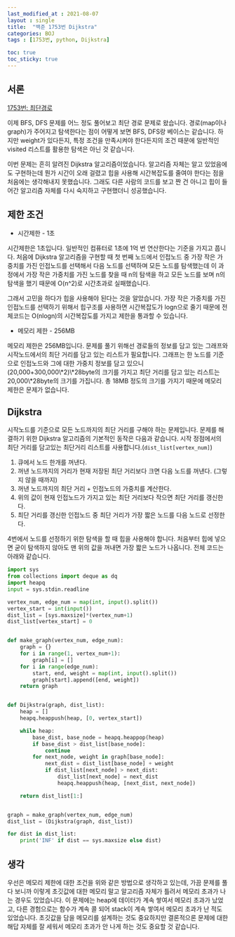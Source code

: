 ```yaml
---
last_modified_at : 2021-08-07
layout : single
title:  "백준 1753번 Dijkstra"
categories: BOJ
tags : [1753번, python, Dijkstra]

toc: true
toc_sticky: true
---
```

## 서론
<a href='https://www.acmicpc.net/problem/1753'>1753번: 최단경로</a>

이제 BFS, DFS 문제를 어느 정도 풀어보고 최단 경로 문제로 왔습니다. 경로(map이나 graph)가 주어지고 탐색한다는 점이 어떻게 보면 BFS, DFS랑 베이스는 같습니다. 하지만 weight가 있다든지, 특정 조건을 만족시켜야 한다든지의 조건 때문에 일반적인 visited 리스트를 활용한 탐색은 아닌 것 같습니다.  

이번 문제는 흔히 알려진 Dijkstra 알고리즘이었습니다. 알고리즘 자체는 알고 있었음에도 구현하는데 뭔가 시간이 오래 걸렸고 힙을 사용해 시간복잡도를 줄여야 한다는 점을 처음에는 생각해내지 못했습니다. 그래도 다른 사람의 코드를 보고 짠 건 아니고 힙이 들어간 알고리즘 자체를 다시 숙지하고 구현했더니 성공했습니다.

## 제한 조건
<ul>
  <li>시간제한 - 1초</li>
</ul>
시간제한은 1초입니다. 일반적인 컴퓨터로 1초에 1억 번 연산한다는 기준을 가지고 풉니다. 처음에 Dijkstra 알고리즘을 구현할 때 첫 번째 노드에서 인접노드 중 가장 작은 가중치를 가진 인접노드를 선택해서 다음 노드를 선택하며 모든 노드를 탐색했는데 이 과정에서 가장 작은 가중치를 가진 노드를 찾을 때 n의 탐색을 하고 모든 노드를 보며 n의 탐색을 했기 때문에 O(n^2)로 시간초과로 실패했습니다.  

그래서 고민을 하다가 힙을 사용해야 된다는 것을 알았습니다. 가장 작은 가중치를 가진 인접노드를 선택하기 위해서 힙구조를 사용하면 시간복잡도가 logn으로 줄기 때문에 전체코드는 O(nlogn)의 시간복잡도를 가지고 제한을 통과할 수 있습니다.
<ul>
  <li>메모리 제한 - 256MB</li>
</ul>
메모리 제한은 256MB입니다. 문제를 풀기 위해선 경로들의 정보를 담고 있는 그래프와 시작노드에서의 최단 거리를 담고 있는 리스트가 필요합니다. 그래프는 한 노드를 기준으로 인접노드와 그에 대한 가중치 정보를 담고 있으니 (20,000+300,000\*2)\*28byte의 크기를 가지고 최단 거리를 담고 있는 리스트는 20,000\*28byte의 크기를 가집니다. 총 18MB 정도의 크기를 가지기 때문에 메모리 제한은 문제가 없습니다.  

## Dijkstra
시작노드를 기준으로 모든 노드까지의 최단 거리를 구해야 하는 문제입니다. 문제를 해결하기 위한 Dijkstra 알고리즘의 기본적인 동작은 다음과 같습니다. 시작 정점에서의 최단 거리를 담고있는 최단거리 리스트를 사용합니다.(`dist_list[vertex_num]`)
1. 큐에서 노드 한개를 꺼낸다.
2. 꺼낸 노드까지의 거리가 현재 저장된 최단 거리보다 크면 다음 노드를 꺼낸다. (그렇지 않을 때까지)
2. 꺼낸 노드까지의 최단 거리 + 인접노드의 가중치를 계산한다.
3. 위의 값이 현재 인접노드가 가지고 있는 최단 거리보다 작으면 최단 거리를 갱신한다.
4. 최단 거리를 갱신한 인접노드 중 최단 거리가 가장 짧은 노드를 다음 노드로 선정한다.  

4번에서 노드를 선정하기 위한 탐색을 할 때 힙을 사용해야 합니다. 처음부터 힙에 넣으면 굳이 탐색하지 않아도 맨 위의 값을 꺼내면 가장 짧은 노드가 나옵니다. 전체 코드는 아래와 같습니다.
```python
import sys
from collections import deque as dq
import heapq
input = sys.stdin.readline

vertex_num, edge_num = map(int, input().split())
vertex_start = int(input())
dist_list = [sys.maxsize]*(vertex_num+1)
dist_list[vertex_start] = 0


def make_graph(vertex_num, edge_num):
    graph = {}
    for i in range(1, vertex_num+1):
        graph[i] = []
    for i in range(edge_num):
        start, end, weight = map(int, input().split())
        graph[start].append([end, weight])
    return graph


def Dijkstra(graph, dist_list):
    heap = []
    heapq.heappush(heap, [0, vertex_start])

    while heap:
        base_dist, base_node = heapq.heappop(heap)
        if base_dist > dist_list[base_node]:
            continue
        for next_node, weight in graph[base_node]:
            next_dist = dist_list[base_node] + weight
            if dist_list[next_node] > next_dist:
                dist_list[next_node] = next_dist
                heapq.heappush(heap, [next_dist, next_node])

    return dist_list[1:]


graph = make_graph(vertex_num, edge_num)
dist_list = (Dijkstra(graph, dist_list))

for dist in dist_list:
    print('INF' if dist == sys.maxsize else dist)
```

## 생각
우선은 메모리 제한에 대한 조건을 위와 같은 방법으로 생각하고 있는데, 가끔 문제를 풀다 보니까 이렇게 초깃값에 대한 메모리 말고 알고리즘 자체가 틀려서 메모리 초과가 나는 경우도 있었습니다. 이 문제에는 heap에 데이터가 계속 쌓여서 메모리 초과가 났었고, 다른 경험으로는 함수가 계속 콜 되어 stack이 계속 쌓여서 메모리 초과가 난 적도 있었습니다. 초깃값을 담을 메모리를 설계하는 것도 중요하지만 결론적으론 문제에 대한 해답 자체를 잘 세워서 메모리 초과가 안 나게 하는 것도 중요할 것 같습니다.
